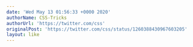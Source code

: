```yaml
---
date: 'Wed May 13 01:56:33 +0000 2020'
authorName: CSS-Tricks
authorUrl: 'https://twitter.com/css'
originalPost: 'https://twitter.com/css/status/1260388430967603205'
layout: like
---
```

